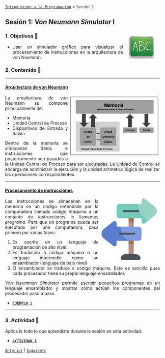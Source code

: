 [`Introducción a la Programación`](../README.md) > `Sesión 1`

## Sesión 1: *Von Neumann Simulator* I

<img src="../imagenes/pizarron.png" align="right" height="100" width="100" hspace="10">
<div style="text-align: justify;">

### 1. Objetivos :dart:

- Usar un simulador gráfico para visualizar el procesamiento de instrucciones en la arquitectura de von Neumann.

### 2. Contenido :rocket:

---
#### <ins>Arquitectura de von Neumann</ins>
<img src="imagenes/imagen1.png" width="300" height="200" align="right">

La arquitectura de von Neumann se compone principalmente de:

- Memoria
- Unidad Central de Proceso
- Dispositivos de Entrada y Salida

Dentro de la memoria se almacenan datos e instrucciones que posteriormente son pasados a la Unidad Central de Proceso para ser ejecutadas. La Unidad de Control se encarga de administrar la ejecución y la unidad aritmético lógica de realizar las operaciones correspondientes.

---
#### <ins>Procesamiento de instrucciones</ins>
<img src="imagenes/imagen2.png" width="200" height="200" align="right">

Las instrucciones se almacenan en la memoria en un código entendible por la computadora llamado *código máquina* a un conjunto de instrucciones le llamamos *programa*. Para que un programa pueda ser ejecutado por una computadora, pasa primero por varias fases:

1. Es escrito en un lenguaje de programación de alto nivel.
1. Es traducido a código máquina o un lenguaje intermedio como un ensamblador (lenguaje de bajo nivel)
1. El ensamblador se traduce a código máquina. Esto es sencillo pues cada procesador tiene su propio lenguaje ensamblador.

*Von Neumman Simulator* permite escribir pequeños programas en un lenguaje ensamblador y mostrar cómo actúan los componentes del procesador paso a paso.

- [**`EJEMPLO 1`**](ejemplo01/README.md)

---

<!--1. Ingresa a la página del simulador.

   ![imagen](imagenes/s1e11.png)

   En esta página puedes apreciar dos de los componentes de la *Arquitectura de von Neumann*: (1) La memoria RAM del lado derecho y (2) la Unidad Central de Proceso del lado izquiero.

   Dentro de la memoria RAM, tenemos:

   - Las células de memoria o instrucciones.
   - Los registros de almacenamiento.

      *Recuerda que este almacenamiento es temporal*

   Dentro de la Unidad Central de Proceso, tenemos:

   - La Unidad de Control, formada por la ALU, el decodificador de instrucciones, el registro de instrucción (IR) y el contrador de programa (PC).

   Todos estos componentes se encuentran unidos mediante el *bus* de instrucciones y el *bus* de direcciones.

2. En la [Nota de Clase 1](https://drive.google.com/open?id=1dgocc-fIEG-PvHYwdnayRqnvPddF2HAo) vimos un pequeño programa que calculaba el promedio de tres números. Cuyo código en ensamblador es el siguiente:
   
   ```
   Carga  00
   Suma   01
   Guarda 04
   Carga  02
   Suma   04
   Guarda 04
   Carga  04
   Divide 03
   Guarda 04
   Alto
   ```

   El simulador, cuenta con operaciones equivalentes, a continuación se listan las que usaremos:

   | Operacion   | Descripción |
   |-------------|-------------|
   | `LOD <Dir>` | Transfiere el dato almacenado en la posición de memoria `<DIR>` al acumulador de la ALU. |
   | `STO <Dir>` | Guarda el contenido del acumulador en la posición de memoria `<DIR>`. |
   | `DIV <Dir>` | Divide el contenido del acumulador entre el dato almacenado en la posición de memoria <DIR>. El resultado queda almacenado en el acumulador. |
   | `DIV <Num>` | Divide el contenido del acumulador entre el número especificado. El resultado queda almacenado en el acumulador. |
   | `MUL <Dir>` | Multiplica el contenido del acumulador entre el dato almacenado en la posición de memoria <DIR>. El resultado queda almacenado en el acumulador. |
   | `MUL <Num>` | Multiplica el contenido del acumulador entre el número especificado. El resultado queda almacenado en el acumulador. |
   | `ADD <Dir>` | Suma el contenido del acumulador entre el dato almacenado en la posición de memoria <DIR>. El resultado queda almacenado en el acumulador. |
   | `ADD <Num>` | Suma el contenido del acumulador entre el número especificado. El resultado queda almacenado en el acumulador. |
   | `SUB <Dir>` | Resta el contenido del acumulador entre el dato almacenado en la posición de memoria <DIR>. El resultado queda almacenado en el acumulador. |
   | `SUB <Num>` | Resta el contenido del acumulador entre el número especificado. El resultado queda almacenado en el acumulador. |
   | `HLT`       | Indica el fin del programa |

   Puedes revisar el resto de las operaciones en la `Guía`.

   ![imagen](imagenes/s1e12.png)

3. Agrega el valor de las variables en el área `Variables`. Debido a que el simulador permite hacer divisiones con números, no será necesario agregar el número 3.

   ![imagen](imagenes/s1e13.png)

3. Escribe el código del programa usando las operaciones del simulador en el área `Células de memoria`, linea por línea. Recuerda que la división permite números, por lo tanto no usaremos la dirección de memoria. Las direcciones de memoria en el simulador son las letras `X`, `Y`, `Z` y `W`, aunque pueden añadirse más.

   *Observación:* Observa que  los números inician con un símbolo de `#`.

   ![imagen](imagenes/s1e14.png)

4. Presiona el botón `Ejecutar` y observa cómo cambian las variables y se transmite la información a través de los buses hasta llegar a la unidades correspondientes. Puedes ejecutar paso a paso y cambiar la velocidad según desees.

   Observa el estado de la memoria al finalizar la ejecución.

   ![imagen](imagenes/s1e15.png)

-->

### 3. Actividad :memo:
Aplica lo todo lo que aprendiste durante la sesión en esta actividad. 

- [**`ACTIVIDAD 1`**](actividad/README.md)

[`Anterior`](../README.md) | [`Siguiente`](../sesion02/README.md)

</div>
